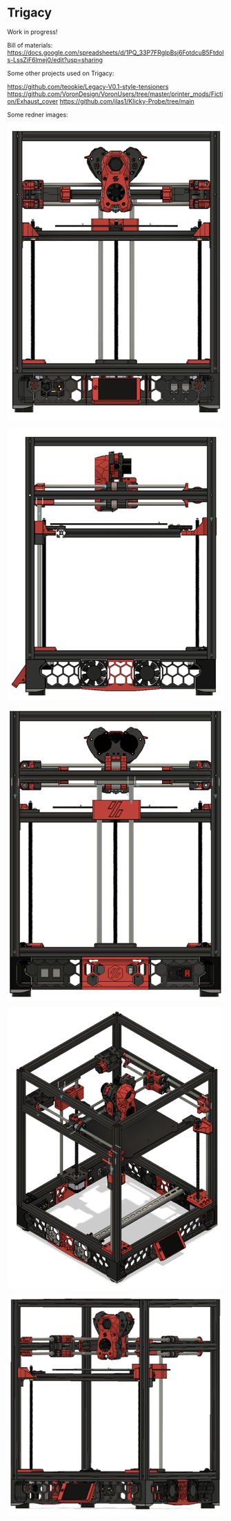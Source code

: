 # Trigacy

Work in progress!

Bill of materials:
https://docs.google.com/spreadsheets/d/1PQ_33P7FRglpBsj6FotdcuB5FtdoIs-LssZiF6lmej0/edit?usp=sharing

Some other projects used on Trigacy:

https://github.com/teookie/Legacy-V0.1-style-tensioners
https://github.com/VoronDesign/VoronUsers/tree/master/printer_mods/Fiction/Exhaust_cover
https://github.com/jlas1/Klicky-Probe/tree/main


Some redner images:

![1](https://github.com/nexposito/Trigacy/blob/main/Images/Captura%20de%20tela%202023-04-05%20015256.png)

![2](https://github.com/nexposito/Trigacy/blob/main/Images/Captura%20de%20tela%202023-04-05%20015454.png)

![3](https://github.com/nexposito/Trigacy/blob/main/Images/Captura%20de%20tela%202023-04-05%20015522.png)

![4](https://github.com/nexposito/Trigacy/blob/main/Images/Captura%20de%20tela%202023-04-05%20015558.png)

![5](https://github.com/nexposito/Trigacy/blob/main/Images/Captura%20de%20tela%202023-04-05%20015645.png)
